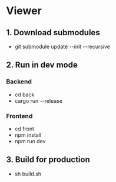 # Viewer

## 1. Download submodules
- git submodule update --init --recursive

## 2. Run in dev mode

### Backend
- cd back
- cargo run --release

### Frontend
- cd front
- npm install
- npm run dev

## 3. Build for production
- sh build.sh